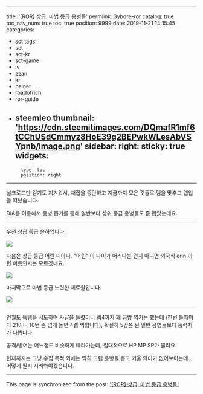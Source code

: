 
---
title: '[ROR] 상급, 마법 등급 용병들'
permlink: 3ybqre-ror
catalog: true
toc_nav_num: true
toc: true
position: 9999
date: 2019-11-21 14:15:45
categories:
- sct
tags:
- sct
- sct-kr
- sct-game
- iv
- zzan
- kr
- palnet
- roadofrich
- ror-guide
- steemleo
thumbnail: 'https://cdn.steemitimages.com/DQmafR1mf6tCChUSdCmmyz8HoE39g2BEPwkWLesAbVSYpnb/image.png'
sidebar:
    right:
        sticky: true
widgets:
    -
        type: toc
        position: right
---


실크로드만 걷기도 지겨워서, 채집을 중단하고 지금까지 모은 것들로 템을 맞추고 렙업을 떠났습니다.

DIA를 이용해서 용병 뽑기를 통해 일반보다 상위 등급 용병들도 좀 뽑았는데요.

---

우선 상급 등급 윤하입니다.

![](https://cdn.steemitimages.com/DQmafR1mf6tCChUSdCmmyz8HoE39g2BEPwkWLesAbVSYpnb/image.png)
<br>

다음은 상급 등급 어린 디아나. "어린" 이 나이가 어리다는 건지 아니면 외국식 erin 이런 이름인지는 모르겠네요.

![](https://cdn.steemitimages.com/DQmeAZEmAGL4FfY8rFv2Lb82psojDZoDBs6E4R4HNnjPZEP/image.png)
<br>

마지막으로 마법 등급 노련한 제로원입니다.

![](https://cdn.steemitimages.com/DQmTK658Kr6gpgBk4ndVhYMQWk5h1yaYBsG4BxXs1QzRb4K/image.png)
<br>

---

언월도 득템을 시도하며 사냥을 돌렸더니 렙4까지 꽤 금방 찍기는 했는데 (한번 돌때마다 21이니 10번 좀 넘게 돌면 4렙 찍힙니다), 확실히 5강쯤 된 일반 용병들보다 능력치가 나쁩니다. 

공격/방어는 어느정도 비슷하게 따라가는데, 절대적으로 HP MP SP가 딸려요.

현재까지는 그냥 수집 목적 외에는 딱히 고렙 용병을 뽑고 키울 의미가 없어보이는데... 어떻게 될지 지켜봐야겠습니다.

- - -

This page is synchronized from the post: ['[ROR] 상급, 마법 등급 용병들'](https://steemit.com/@glory7/3ybqre-ror)
